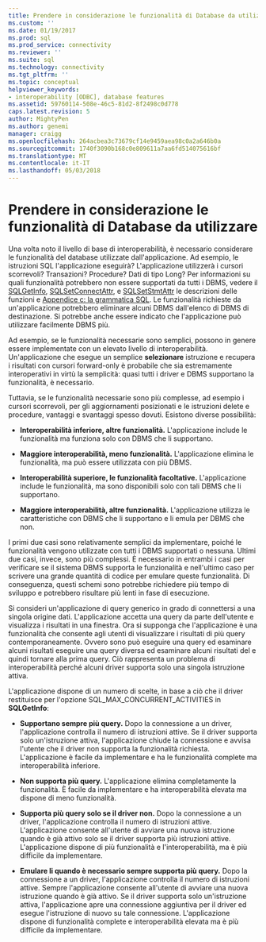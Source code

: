 ```yaml
---
title: Prendere in considerazione le funzionalità di Database da utilizzare | Documenti Microsoft
ms.custom: ''
ms.date: 01/19/2017
ms.prod: sql
ms.prod_service: connectivity
ms.reviewer: ''
ms.suite: sql
ms.technology: connectivity
ms.tgt_pltfrm: ''
ms.topic: conceptual
helpviewer_keywords:
- interoperability [ODBC], database features
ms.assetid: 59760114-508e-46c5-81d2-8f2498c0d778
caps.latest.revision: 5
author: MightyPen
ms.author: genemi
manager: craigg
ms.openlocfilehash: 264acbea3c73679cf14e9459aea98c0a2a646b0a
ms.sourcegitcommit: 1740f3090b168c0e809611a7aa6fd514075616bf
ms.translationtype: MT
ms.contentlocale: it-IT
ms.lasthandoff: 05/03/2018
---
```

# <a name="considering-database-features-to-use"></a>Prendere in considerazione le funzionalità di Database da utilizzare
Una volta noto il livello di base di interoperabilità, è necessario considerare le funzionalità del database utilizzate dall'applicazione. Ad esempio, le istruzioni SQL l'applicazione eseguirà? L'applicazione utilizzerà i cursori scorrevoli? Transazioni? Procedure? Dati di tipo Long? Per informazioni su quali funzionalità potrebbero non essere supportati da tutti i DBMS, vedere il [SQLGetInfo](../../../odbc/reference/syntax/sqlgetinfo-function.md), [SQLSetConnectAttr](../../../odbc/reference/syntax/sqlsetconnectattr-function.md), e [SQLSetStmtAttr](../../../odbc/reference/syntax/sqlsetstmtattr-function.md) le descrizioni delle funzioni e [ Appendice c: la grammatica SQL](../../../odbc/reference/appendixes/appendix-c-sql-grammar.md). Le funzionalità richieste da un'applicazione potrebbero eliminare alcuni DBMS dall'elenco di DBMS di destinazione. Si potrebbe anche essere indicato che l'applicazione può utilizzare facilmente DBMS più.  
  
 Ad esempio, se le funzionalità necessarie sono semplici, possono in genere essere implementate con un elevato livello di interoperabilità. Un'applicazione che esegue un semplice **selezionare** istruzione e recupera i risultati con cursori forward-only è probabile che sia estremamente interoperativi in virtù la semplicità: quasi tutti i driver e DBMS supportano la funzionalità, è necessario.  
  
 Tuttavia, se le funzionalità necessarie sono più complesse, ad esempio i cursori scorrevoli, per gli aggiornamenti posizionati e le istruzioni delete e procedure, vantaggi e svantaggi spesso dovuti. Esistono diverse possibilità:  
  
-   **Interoperabilità inferiore, altre funzionalità.** L'applicazione include le funzionalità ma funziona solo con DBMS che li supportano.  
  
-   **Maggiore interoperabilità, meno funzionalità.** L'applicazione elimina le funzionalità, ma può essere utilizzata con più DBMS.  
  
-   **Interoperabilità superiore, le funzionalità facoltative.** L'applicazione include le funzionalità, ma sono disponibili solo con tali DBMS che li supportano.  
  
-   **Maggiore interoperabilità, altre funzionalità.** L'applicazione utilizza le caratteristiche con DBMS che li supportano e li emula per DBMS che non.  
  
 I primi due casi sono relativamente semplici da implementare, poiché le funzionalità vengono utilizzate con tutti i DBMS supportati o nessuna. Ultimi due casi, invece, sono più complessi. È necessario in entrambi i casi per verificare se il sistema DBMS supporta le funzionalità e nell'ultimo caso per scrivere una grande quantità di codice per emulare queste funzionalità. Di conseguenza, questi schemi sono potrebbe richiedere più tempo di sviluppo e potrebbero risultare più lenti in fase di esecuzione.  
  
 Si consideri un'applicazione di query generico in grado di connettersi a una singola origine dati. L'applicazione accetta una query da parte dell'utente e visualizza i risultati in una finestra. Ora si supponga che l'applicazione è una funzionalità che consente agli utenti di visualizzare i risultati di più query contemporaneamente. Ovvero sono può eseguire una query ed esaminare alcuni risultati eseguire una query diversa ed esaminare alcuni risultati del e quindi tornare alla prima query. Ciò rappresenta un problema di interoperabilità perché alcuni driver supporta solo una singola istruzione attiva.  
  
 L'applicazione dispone di un numero di scelte, in base a ciò che il driver restituisce per l'opzione SQL_MAX_CONCURRENT_ACTIVITIES in **SQLGetInfo**:  
  
-   **Supportano sempre più query.** Dopo la connessione a un driver, l'applicazione controlla il numero di istruzioni attive. Se il driver supporta solo un'istruzione attiva, l'applicazione chiude la connessione e avvisa l'utente che il driver non supporta la funzionalità richiesta. L'applicazione è facile da implementare e ha le funzionalità complete ma interoperabilità inferiore.  
  
-   **Non supporta più query.** L'applicazione elimina completamente la funzionalità. È facile da implementare e ha interoperabilità elevata ma dispone di meno funzionalità.  
  
-   **Supporta più query solo se il driver non.** Dopo la connessione a un driver, l'applicazione controlla il numero di istruzioni attive. L'applicazione consente all'utente di avviare una nuova istruzione quando è già attivo solo se il driver supporta più istruzioni attive. L'applicazione dispone di più funzionalità e l'interoperabilità, ma è più difficile da implementare.  
  
-   **Emulare li quando è necessario sempre supporta più query.** Dopo la connessione a un driver, l'applicazione controlla il numero di istruzioni attive. Sempre l'applicazione consente all'utente di avviare una nuova istruzione quando è già attivo. Se il driver supporta solo un'istruzione attiva, l'applicazione apre una connessione aggiuntiva per il driver ed esegue l'istruzione di nuovo su tale connessione. L'applicazione dispone di funzionalità complete e interoperabilità elevata ma è più difficile da implementare.
